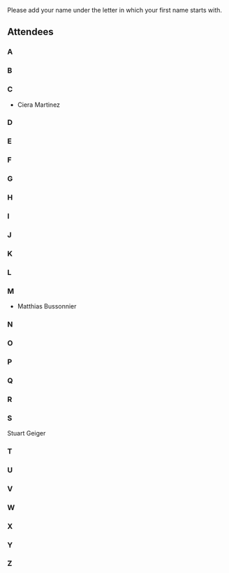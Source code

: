 Please add your name under the letter in which your first name starts with.

## Attendees

### A


### B


### C

- Ciera Martinez


### D


### E


### F


### G


### H


### I


### J


### K


### L


### M

- Matthias  Bussonnier


### N


### O


### P


### Q


### R


### S
Stuart Geiger

### T


### U


### V


### W


### X


### Y


### Z
